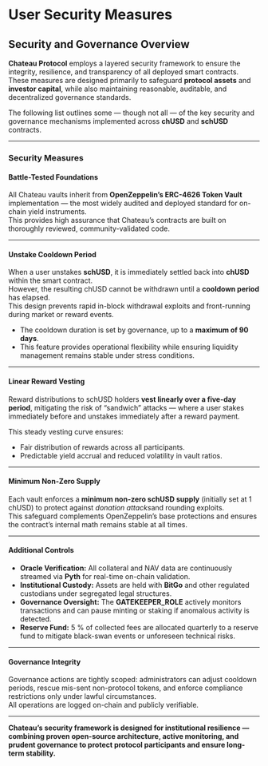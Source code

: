 # User Security Measures

## Security and Governance Overview

**Chateau Protocol** employs a layered security framework to ensure the integrity, resilience, and transparency of all deployed smart contracts.\
These measures are designed primarily to safeguard **protocol assets** and **investor capital**, while also maintaining reasonable, auditable, and decentralized governance standards.

The following list outlines some — though not all — of the key security and governance mechanisms implemented across **chUSD** and **schUSD** contracts.

***

### Security Measures

#### **Battle-Tested Foundations**

All Chateau vaults inherit from **OpenZeppelin’s ERC-4626 Token Vault** implementation — the most widely audited and deployed standard for on-chain yield instruments.\
This provides high assurance that Chateau’s contracts are built on thoroughly reviewed, community-validated code.

***

#### **Unstake Cooldown Period**

When a user unstakes **schUSD**, it is immediately settled back into **chUSD** within the smart contract.\
However, the resulting chUSD cannot be withdrawn until a **cooldown period** has elapsed.\
This design prevents rapid in-block withdrawal exploits and front-running during market or reward events.

* The cooldown duration is set by governance, up to a **maximum of 90 days**.
* This feature provides operational flexibility while ensuring liquidity management remains stable under stress conditions.

***

#### &#x20;**Linear Reward Vesting**

Reward distributions to schUSD holders **vest linearly over a five-day period**, mitigating the risk of “sandwich” attacks — where a user stakes immediately before and unstakes immediately after a reward payment.

This steady vesting curve ensures:

* Fair distribution of rewards across all participants.
* Predictable yield accrual and reduced volatility in vault ratios.

***

#### **Minimum Non-Zero Supply**

Each vault enforces a **minimum non-zero schUSD supply** (initially set at 1 chUSD) to protect against _donation attack&#x73;_&#x61;nd rounding exploits.\
This safeguard complements OpenZeppelin’s base protections and ensures the contract’s internal math remains stable at all times.

***

#### **Additional Controls**

* **Oracle Verification:** All collateral and NAV data are continuously streamed via **Pyth** for real-time on-chain validation.
* **Institutional Custody:** Assets are held with **BitGo** and other regulated custodians under segregated legal structures.
* **Governance Oversight:** The **GATEKEEPER\_ROLE** actively monitors transactions and can pause minting or staking if anomalous activity is detected.
* **Reserve Fund:** 5 % of collected fees are allocated quarterly to a reserve fund to mitigate black-swan events or unforeseen technical risks.

***

#### **Governance Integrity**

Governance actions are tightly scoped: administrators can adjust cooldown periods, rescue mis-sent non-protocol tokens, and enforce compliance restrictions only under lawful circumstances.\
All operations are logged on-chain and publicly verifiable.

***

**Chateau’s security framework is designed for institutional resilience — combining proven open-source architecture, active monitoring, and prudent governance to protect protocol participants and ensure long-term stability.**
